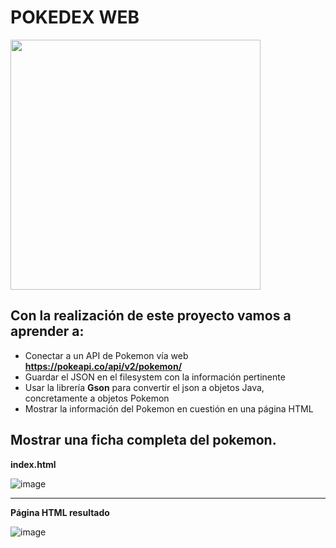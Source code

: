 # POKEDEX WEB

<img src="https://user-images.githubusercontent.com/91023374/231422148-c2699d1c-2aab-452c-915d-406c4fc85eb4.png" height="400"/>

## Con la realización de este proyecto vamos a aprender a:

- Conectar a un API de Pokemon vía web **https://pokeapi.co/api/v2/pokemon/**
- Guardar el JSON en el filesystem con la información pertinente
- Usar la librería **Gson** para convertir el json a objetos Java, concretamente a objetos Pokemon
- Mostrar la información del Pokemon en cuestión en una página HTML

## Mostrar una ficha completa del pokemon.

**index.html**

![image](https://user-images.githubusercontent.com/91023374/231729308-8aec30d0-d840-423d-a4ed-0a7f1c5ac6e8.png)

___

**Página HTML resultado**

![image](https://user-images.githubusercontent.com/91023374/231729364-0ae60908-bf0d-4b6d-bbf2-fc7eb4465ad2.png)
